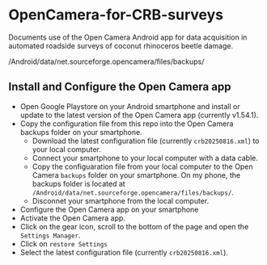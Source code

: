 # OpenCamera-for-CRB-surveys
Documents use of the Open Camera Android app for data acquisition in automated roadside surveys of coconut rhinoceros beetle damage.

/Android/data/net.sourceforge.opencamera/files/backups/
## Install and Configure the Open Camera app
* Open Google Playstore on your Android smartphone and install or update to the latest version of the Open Camera app (currently v1.54.1).
* Copy the configuration file from this repo into the Open Camera backups folder on your smartphone.
  * Download the latest configuration file (currently ```crb20250816.xml```) to your local computer.
  * Connect your smartphone to your local computer with a data cable.
  * Copy the configuaration file from your local computer to the Open Camera ```backups``` folder on your smartphone. On my phone, the backups folder is located at ```/Android/data/net.sourceforge.opencamera/files/backups/```.
  * Disconnet your smartphone from the local computer.
* Configure the Open Camera app on your smartphone  
 * Activate the Open Camera app.
 * Click on the gear icon, scroll to the bottom of the page and open the ```Settings Manager```.
 * Click on ```restore Settings```
 * Select the latest configuration file (currently ```crb20250816.xml```).
